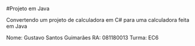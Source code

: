 #Projeto em Java

Convertendo um projeto de calculadora em C# para uma calculadora feita em Java

Nome: Gustavo Santos Guimarães
RA: 081180013
Turma: EC6
